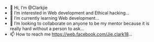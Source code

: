 - 👋 Hi, I’m @Clarkjie
- 👀 I’m interested in Web development and Ethical hacking...
- 🌱 I’m currently learning Web development...
- 💞️ I’m looking to collaborate on anyone to be my mentor because it is really hard without a person to ask...
- 📫 How to reach me https://web.facebook.com/Jie.clark18...

<!---
Clarkjie/Clarkjie is a ✨ special ✨ repository because its `README.md` (this file) appears on your GitHub profile.
You can click the Preview link to take a look at your changes.
--->
